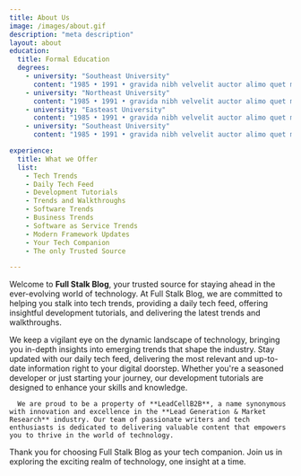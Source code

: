 ```yaml
---
title: About Us
image: /images/about.gif
description: "meta description"
layout: about
education:
  title: Formal Education
  degrees:
    - university: "Southeast University"
      content: "1985 • 1991 • gravida nibh velvelit auctor alimo quet menean solli"
    - university: "Northeast University"
      content: "1985 • 1991 • gravida nibh velvelit auctor alimo quet menean solli"
    - university: "Easteast University"
      content: "1985 • 1991 • gravida nibh velvelit auctor alimo quet menean solli"
    - university: "Southeast University"
      content: "1985 • 1991 • gravida nibh velvelit auctor alimo quet menean solli"  

experience:
  title: What we Offer
  list:
    - Tech Trends
    - Daily Tech Feed
    - Development Tutorials
    - Trends and Walkthroughs
    - Software Trends
    - Business Trends
    - Software as Service Trends
    - Modern Framework Updates
    - Your Tech Companion
    - The only Trusted Source

---
```


Welcome to **Full Stalk Blog**, your trusted source for staying ahead in the ever-evolving world of technology. At Full Stalk Blog, we are committed to helping you stalk into tech trends, providing a daily tech feed, offering insightful development tutorials, and delivering the latest trends and walkthroughs.

We keep a vigilant eye on the dynamic landscape of technology, bringing you in-depth insights into emerging trends that shape the industry.
Stay updated with our daily tech feed, delivering the most relevant and up-to-date information right to your digital doorstep.
Whether you're a seasoned developer or just starting your journey, our development tutorials are designed to enhance your skills and knowledge.

      We are proud to be a property of **LeadCellB2B**, a name synonymous with innovation and excellence in the **Lead Generation & Market Research** industry. Our team of passionate writers and tech enthusiasts is dedicated to delivering valuable content that empowers you to thrive in the world of technology.

Thank you for choosing Full Stalk Blog as your tech companion. Join us in exploring the exciting realm of technology, one insight at a time.